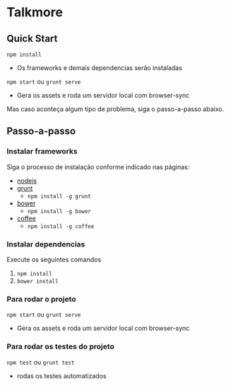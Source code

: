 # Talkmore

## Quick Start

`npm install`
  - Os frameworks e demais dependencias serão instaladas

`npm start` ou `grunt serve`
  - Gera os assets e roda um servidor local com browser-sync


Mas caso aconteça algum tipo de problema, siga o passo-a-passo abaixo.

## Passo-a-passo
### Instalar frameworks
Siga o processo de instalação conforme indicado nas páginas:
* [nodejs](http://nodejs.org/download/)
* [grunt](http://gruntjs.com/)
  * `npm install -g grunt`
* [bower](http://bower.io/)
  * `npm install -g bower`
* [coffee](http://coffeescript.org/)
  * `npm install -g coffee`

### Instalar dependencias
Execute os seguintes comandos
1. `npm install`
2. `bower install`

### Para rodar o projeto
`npm start` ou `grunt serve`
  - Gera os assets e roda um servidor local com browser-sync

### Para rodar os testes do projeto
`npm test` ou `grunt test`
  - rodas os testes automatizados
